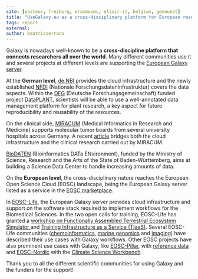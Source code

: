 ```yaml
---
site: [pasteur, freiburg, erasmusmc, elixir-it, belgium, genouest]
title: "UseGalaxy.eu as a cross-disciplinary platform for European researchers"
tags: report
external: 
author: beatrizserrano
---
```


Galaxy is nowadays well-known to be a __cross-discipline platform that connects researchers all over the world__. Many different communities use it and several projects at different levels are supporting the [European Galaxy server](https://usegalaxy.eu/). 


At the __German level__, [de.NBI](https://www.denbi.de) provides the cloud infrastructure and the newly established [NFDI](https://www.nfdi.de/) (Nationale Forschungsdateninfrastruktur) covers the data aspects. Within the [DFG](https://www.dfg.de/) (Deutsche Forschungsgemeinschaft) funded project [DataPLANT](https://www.nfdi4plants.de/), scientists will be able to use a well-annotated data management platform for plant research, a key aspect for future reproducibility and reusability of the resources. 

On the clinical side, [MIRACUM]((https://www.miracum.org/)) (Medical Informatics in Research and Medicine) supports molecular tumor boards from several university hospitals across Germany. A recent [article](https://www.denbi.de/news/1279-for-better-patient-care-cooperation-between-miracum-and-the-german-network-for-bioinformatics-infrastructure-de-nbi) bridges both the cloud infrastructure and the clinical research carried out by MIRACUM. 

[BioDATEN](https://portal.biodaten.info) (Bioinformatics DATa ENvironment), funded by the Ministry of Science, Research and the Arts of the State of Baden-Württemberg, aims at building a Science Data Center to handle increasing amounts of data.

On the __European level__, the cross-disciplinary nature reaches the European Open Science Cloud (EOSC) landscape, being the European Galaxy server listed as a service in the [EOSC marketplace](https://marketplace.eosc-portal.eu/services/european-galaxy-server).

In [EOSC-Life](https://www.eosc-life.eu/), the European Galaxy server provides cloud infrastructure and support on the software stack required to implement workflows for the Biomedical Sciences. In the two open calls for training, EOSC-Life has granted a [workshop on Functionally Assembled Terrestrial Ecosystem Simulator ](https://www.eosc-life.eu/news/training-online-galaxy-training-on-functionally-assembled-terrestrial-ecosystem-simulator-fates/) and [Training Infrastructure as a Service (TIaaS)](https://galaxyproject.eu/posts/2021/08/24/tiaas-flyer/). Several EOSC-Life communities ([chemoinformatics](https://www.eosc-life.eu/d1/), [marine genomics](https://www.eosc-life.eu/d4/) and [imaging](https://www.eosc-life.eu/d6/)) have described their use cases with Galaxy workflows. Other EOSC projects have also prominent use cases with Galaxy, like [EOSC-Pillar](https://www.eosc-pillar.eu/), with [reference data](https://www.eosc-pillar.eu/use-cases/exploring-reference-data-through-existing-computing-services-bioinformatics-community) and [EOSC-Nordic](https://www.eosc-nordic.eu/) with the [Climate Science Workbench](https://nordicesmhub.github.io/EOSC/). 

Thank you to all the different scientific communities for using Galaxy and the funders for the support!